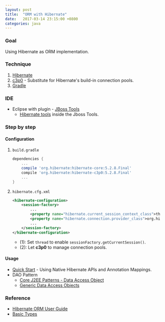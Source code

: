 ```yaml
---
layout: post
title:  "ORM with Hibernate"
date:   2017-03-14 23:15:00 +0800
categories: java
---
```

### Goal
Using Hibernate as ORM implementation.

### Technique
1.	[Hibernate][hibernate]
2.	[c3p0][c3p0] - Substitute for Hibernate's build-in connection pools.
3.	[Gradle][gradle]

[hibernate]: http://hibernate.org/orm/
[c3p0]: http://www.mchange.com/projects/c3p0/
[gradle]: https://gradle.org/

###	IDE
-	Eclipse with plugin - [JBoss Tools][jboss-tools]
	-	[Hibernate tools][hibernate-tools] inside the Jboss Tools.

[jboss-tools]: http://tools.jboss.org/downloads/jbosstools/
[hibernate-tools]: https://tools.jboss.org/features/hibernate.html	

###	Step by step
#### Configuration
1.	`build.gradle`
	```gradle
	dependencies {
		...
		compile 'org.hibernate:hibernate-core:5.2.8.Final'
		compile 'org.hibernate:hibernate-c3p0:5.2.8.Final'
		...
	}
	```

2.	``hibernate.cfg.xml``
	```xml
	<hibernate-configuration>
		<session-factory>
			...
			<property name="hibernate.current_session_context_class">thread</property> //...(1)
			<property name="hibernate.connection.provider_class">org.hibernate.c3p0.internal.C3P0ConnectionProvider</property> //...(2)
			...
		</session-factory>
	</hibernate-configuration>
	```
	-	(1): Set `thread` to enable `sessionFactory.getCurrentSession()`.
	-	(2): Let **c3p0** to manage connection pools.

#### Usage
-	[Quick Start][hibernate-quick-start] - Using Native Hibernate APIs and Annotation Mappings.
-	DAO Pattern
	-	[Core J2EE Patterns - Data Access Object][dao-pattern]
	-	[Generic Data Access Objects][generic-dao]

[hibernate-quick-start]: http://docs.jboss.org/hibernate/orm/current/quickstart/html_single/#tutorial_annotations
[dao-pattern]: http://www.oracle.com/technetwork/java/dataaccessobject-138824.html
[generic-dao]: https://developer.jboss.org/wiki/GenericDataAccessObjects		

### Reference
-	[Hibernate ORM User Guide][hibernate-user-guide]
-	[Basic Types][basic-types]

[hibernate-user-guide]: https://docs.jboss.org/hibernate/orm/current/userguide/html_single/Hibernate_User_Guide.html
[basic-types]: http://docs.jboss.org/hibernate/orm/5.2/userguide/html_single/Hibernate_User_Guide.html#basic